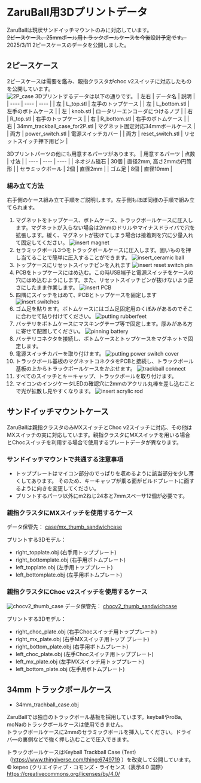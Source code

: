 # ZaruBall用3Dプリントデータ
ZaruBallは現状サンドイッチマウントのみに対応しています。<br>
~~2ピースケース、25mmボール用トラックボールケースを今後設計予定です。~~<br>
2025/3/11 2ピースケースのデータを公開しました。

## 2ピースケース
2ピースケースは需要を鑑み、親指クラスタがchoc v2スイッチに対応したものを公開しています。<br>
![2P_case](/image/2Pcase.png)
3Dプリントするデータは以下の通りです。
| 左右 | データ名 | 説明  |
| ---- | ---- | ---- |
| 左 | L_top.stl | 左手のトップケース |
| 左 | L_bottom.stl | 左手のボトムケース |
| 左 | knob.stl | ロータリーエンコーダにつけるノブ |
| 右 | R_top.stl | 右手のトップケース |
| 右 | R_bottom.stl | 右手のボトムケース |
| 右 | 34mm_trackball_case_for2P.stl | マグネット固定対応34mmボールケース |
| 両方 | power_switch.stl | 電源スイッチカバー |
| 両方 | reset_switch.stl | リセットスイッチ押下用ピン |

3Dプリントパーツの他にも用意するパーツがあります。
| 用意するパーツ | 点数 | 寸法 |
| ---- | ---- | ---- |
| ネオジム磁石 | 30個 | 直径2mm, 高さ2mmの円筒形 |
| セラミックボール | 2個 |  直径2mm |
| ゴム足 | 8個 | 直径10mm |

### 組み立て方法
右手側のケース組み立て手順をご説明します。左手側もほぼ同様の手順で組み立てられます。
1. マグネットをトップケース、ボトムケース、トラックボールケースに圧入します。マグネットが入らない場合は2mmのドリルやマイナスドライバで穴を拡張します。緩く、マグネットが抜けてしまう場合は接着剤を穴に少量入れて固定してください。
    ![insert magnet](/image/magnet.jpg)
2. セラミックボール3つをトラックボールケースに圧入します。固いものを押し当てることで簡単に圧入することができます。
    ![insert_ceramic ball](/image/ceramicball.jpg)
3. トップケースにリセットスイッチピンを入れます
    ![insert reset switch pin](/image/insert_resetswitch.jpg)
4. PCBをトップケースにはめ込む。この時USB端子と電源スイッチをケースの穴にはめ込むようにします。また、リセットスイッチピンが抜けないよう逆さにしたまま作業します。
    ![insert PCB](/image/insert_pcb.jpg)
5. 四隅にスイッチをはめて、PCBとトップケースを固定します
    ![insert switches](/image/insert_switch.jpg)
6. ゴム足を貼ります。ボトムケースにはゴム足固定用のくぼみがあるのでそこに合わせて貼り付けてください。
    ![putting rubberfeet](/image/rubberfeet.jpg)
7. バッテリをボトムケースにマスキングテープ等で固定します。厚みがある方に寄せて配置してください。
    ![pinning battery](/image/battery.jpg)
8. バッテリコネクタを接続し、ボトムケースとトップケースをマグネットで固定します。
9. 電源スイッチカバーを取り付けます。
    ![putting power switch cover](/image/power_switch_cover.jpg)
10. トラックボール基板のマグネットコネクタをPCBと接続し、トラックボール基板の上からトラックボールケースをかぶせます。
    ![trackball connect](/image/trackball.jpg)
11. すべてのスイッチとキーキャップ、トラックボールを取り付けます。
12. マイコンのインジケータLEDの確認穴に2mmのアクリル丸棒を差し込むことで光が拡散し見やすくなります。
    ![insert acrylic rod](/image/acrylic_rod.jpg)


## サンドイッチマウントケース
ZaruBallは親指クラスタのみMXスイッチとChoc v2スイッチに対応、その他はMXスイッチの実に対応しています。親指クラスタにMXスイッチを用いる場合とChocスイッチを利用する場合で使用するプレートデータが異なります。<br>

### サンドイッチマウントで共通する注意事項
- トッププレートはマイコン部分のでっぱりを収めるように該当部分を少し薄くしてあります。
そのため、キーキャップが乗る面がビルドプレートに面するように向きを変更してください。
- プリントするパーツ以外にm2ねじ24本と7mmスペーサ12個が必要です。

### 親指クラスタにMXスイッチを使用するケース
データ保管先：
[case/mx_thumb_sandwichcase](case/mx_thumb_sandwichcase)<br>

プリントする3Dモデル：
- right_topplate.obj (右手用トッププレート)
- right_bottomplate.obj (右手用ボトムプレート)
- left_topplate.obj (左手用トッププレート)
- left_bottomplate.obj (左手用ボトムプレート)

### 親指クラスタにChoc v2スイッチを使用するケース
![chocv2_thumb_case](/image/chocthumb.png)
データ保管先：
[chocv2_thumb_sandwichcase](chocv2_thumb_sandwichcase)<br>

プリントする3Dモデル：
- right_choc_plate.obj (右手Chocスイッチ用トッププレート)
- right_mx_plate.obj (右手MXスイッチ用トップ    プレート)
- right_bottom_plate.obj (右手用ボトムプレート)
- left_choc_plate.obj (左手Chocスイッチ用トッププレート)
- left_mx_plate.obj (左手MXスイッチ用トッププレート)
- left_bottom_plate.obj (左手用ボトムプレート)


## 34mm トラックボールケース
- 34mm_trachball_case.obj 

ZaruBallでは独自のトラックボール基板を採用しています。keyballやroBa, moNaのトラックボールケースは使用できません。<br>
トラックボールケースに2mmのセラミックボールを挿入してください。ドライバ―の裏側などで強く押し込むことで圧入できます。<br>

トラックボールケースはKeyball Trackball Case (Test)（https://www.thingiverse.com/thing:6749719
）を改変して公開しています。<br>
© kepeo (クリエイティブ・コモンズ・ライセンス（表示4.0 国際）https://creativecommons.org/licenses/by/4.0/
